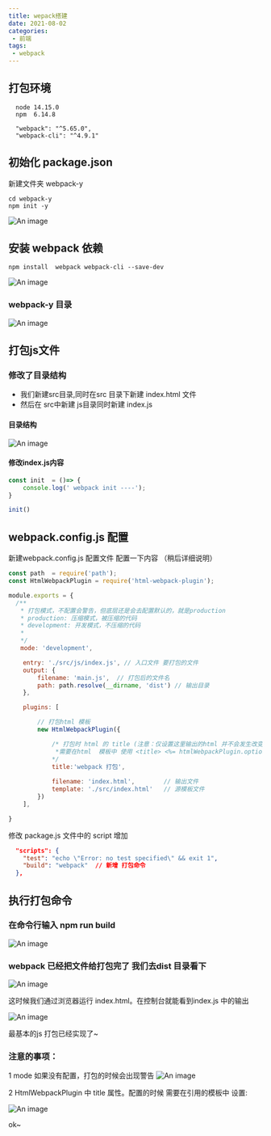 ```yaml
---
title: wepack搭建
date: 2021-08-02
categories: 
 - 前端
tags:
 - webpack
---
```

## 打包环境

```
  node 14.15.0
  npm  6.14.8

  "webpack": "^5.65.0",
  "webpack-cli": "^4.9.1"
```

## 初始化 package.json
新建文件夹 webpack-y
```
cd webpack-y
npm init -y

``` 
![An image](./img/b9d7a8eb34e6267a2f0e1a09ff1699c.png)


## 安装 webpack 依赖
```
npm install  webpack webpack-cli --save-dev
```

![An image](./img/c36f9b6116af2736cb16c2fb1e3fa29.png)


### webpack-y 目录
![An image](./img/4977515e65bbc49406a4723ecac817e.png)


## 打包js文件
### 修改了目录结构

+ 我们新建src目录,同时在src 目录下新建 index.html 文件
+ 然后在 src中新建 js目录同时新建 index.js 

#### 目录结构
![An image](./img/efdd0e5eaf74d1188cddbf2fe6c9a17.png)

#### 修改index.js内容

```javaScript
const init  = ()=> {
    console.log(' webpack init ----');
}

init()
```


## webpack.config.js 配置
新建webpack.config.js 配置文件 配置一下内容 （稍后详细说明）

```javaScript
const path  = require('path');
const HtmlWebpackPlugin = require('html-webpack-plugin');

module.exports = {
  /**
　　* 打包模式，不配置会警告，但底层还是会去配置默认的，就是production
　　* production: 压缩模式，被压缩的代码
　　* development: 开发模式，不压缩的代码
　　*
　　*/
　　mode: 'development',

    entry: './src/js/index.js', // 入口文件 要打包的文件
    output: {
        filename: 'main.js',  // 打包后的文件名
        path: path.resolve(__dirname, 'dist') // 输出目录
    },

    plugins: [

        // 打包html 模板
        new HtmlWebpackPlugin({

            /* 打包时 html 的 title (注意：仅设置这里输出的html 并不会发生改变， 
             *需要在html  模板中 使用 <title> <%= htmlWebpackPlugin.options.title %> </title>)
            */ 
            title:'webpack 打包',    
                   
            filename: 'index.html',        // 输出文件
            template: './src/index.html'   // 源模板文件 
        })
    ],

}
```

修改 package.js 文件中的 script 增加

```json
  "scripts": {
    "test": "echo \"Error: no test specified\" && exit 1",
    "build": "webpack"  // 新增 打包命令
  },
```
## 执行打包命令 

### 在命令行输入 **npm run build**

![An image](./img/npm-run-build.png)
 
### webpack 已经把文件给打包完了 我们去dist 目录看下

 ![An image](./img/7350a78bab3b48c3c6792feb2f1f126.png)

 这时候我们通过浏览器运行 index.html。在控制台就能看到index.js 中的输出

 ![An image](./img/98917588f0a4fa3e1e27621a0536ffa.png)

 最基本的js 打包已经实现了~

 ### 注意的事项：
 1 mode 如果没有配置，打包的时候会出现警告
 ![An image](./img/18943f83dbedfaa9a03c2b3f90c811f.png)

 2 HtmlWebpackPlugin 中 title 属性。配置的时候 需要在引用的模板中
 设置: <title> <%= htmlWebpackPlugin.options.title %> </title>

 ![An image](./img/95992b75d58d53241b61125ec967bb0.png)

ok~
